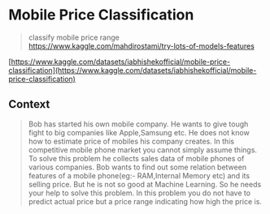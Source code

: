 # Mobile Price Classification
> classify mobile price range
<a href='https://www.kaggle.com/mahdirostami/try-lots-of-models-features'>https://www.kaggle.com/mahdirostami/try-lots-of-models-features</a>

[https://www.kaggle.com/datasets/iabhishekofficial/mobile-price-classification](https://www.kaggle.com/datasets/iabhishekofficial/mobile-price-classification)
## Context

> Bob has started his own mobile company. He wants to give tough fight to big companies like Apple,Samsung etc.
He does not know how to estimate price of mobiles his company creates. In this competitive mobile phone market you cannot simply assume things. To solve this problem he collects sales data of mobile phones of various companies.
Bob wants to find out some relation between features of a mobile phone(eg:- RAM,Internal Memory etc) and its selling price. But he is not so good at Machine Learning. So he needs your help to solve this problem.
In this problem you do not have to predict actual price but a price range indicating how high the price is.

